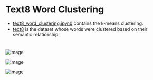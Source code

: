 # Text8 Word Clustering
- [text8_word_clustering.ipynb](text8_word_clustering.ipynb) contains the k-means clustering.
- [text8](text8) is the dataset whose words were clustered based on their semantic relationship.
#
![image](https://github.com/user-attachments/assets/c7eb323e-68b5-41f2-8283-edeea51d22ec)

![image](https://github.com/user-attachments/assets/71079a63-6689-4f30-82f6-d5190f3f8284)

![image](https://github.com/user-attachments/assets/0ef46a6f-795b-4b19-9f6c-ccd52dff3c34)

